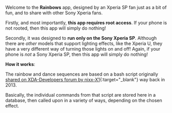 Welcome to the **Rainbows** app, designed by an Xperia SP fan just as a bit of fun, and to share with other Sony Xperia fans.

Firstly, and most importantly, **this app requires root access**. If your phone is not rooted, then this app will simply do nothing!

Secondly, it was designed to **run only on the Sony Xperia SP**. Although there are *other* models that support lighting effects, like the Xperia U, they have a very different way of turning those lights on and off! Again, if your phone is *not* a Sony Xperia SP, then this app will simply do nothing!

**How it works**:

The rainbow and dance sequences are based on a bash script originally [shared on XDA-Developers forum by nixx-X1](https://tinyurl.com/XDA-Developers){:target="_blank"} way back in 2013.

Basically, the individual commands from that script are stored here in a database, then called upon in a variety of ways, depending on the chosen effect.